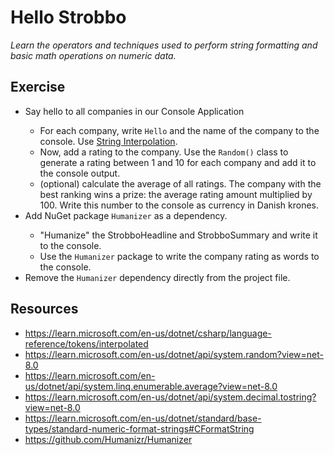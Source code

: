 # Hello Strobbo

_Learn the operators and techniques used to perform string formatting and basic math operations on numeric data._

## Exercise

<ul>
    <li>Say hello to all companies in our Console Application</li>
    <ul>
      <li>For each company, write <code>Hello</code> and the name of the company to the console. Use <u>String Interpolation</u>.</li>
      <li>Now, add a rating to the company. Use the <code>Random()</code> class to generate a rating between 1 and 10 for each company and add it to the console output.</li>
      <li>(optional) calculate the average of all ratings. The company with the best ranking wins a prize: the average rating amount multiplied by 100. Write this number to the console as currency in Danish krones.</li>
    </ul>
    <li>Add NuGet package <code>Humanizer</code> as a dependency.</li>
    <ul>
      <li>"Humanize" the StrobboHeadline and StrobboSummary and write it to the console.</li>
      <li>Use the <code>Humanizer</code> package to write the company rating as words to the console.</li>
    </ul>
    <li>Remove the <code>Humanizer</code> dependency directly from the project file.</li>
</ul>

## Resources

- https://learn.microsoft.com/en-us/dotnet/csharp/language-reference/tokens/interpolated
- https://learn.microsoft.com/en-us/dotnet/api/system.random?view=net-8.0
- https://learn.microsoft.com/en-us/dotnet/api/system.linq.enumerable.average?view=net-8.0
- https://learn.microsoft.com/en-us/dotnet/api/system.decimal.tostring?view=net-8.0
- https://learn.microsoft.com/en-us/dotnet/standard/base-types/standard-numeric-format-strings#CFormatString
- https://github.com/Humanizr/Humanizer

